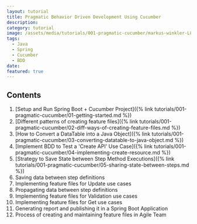 ```yaml
---
layout: tutorial
title: Pragmatic Behavior Driven Development Using Cucumber
description: 
category: tutorial
image: /assets/media/tutorials/001-pragmatic-cucumber/markus-winkler-L8GbxVUQ-f0-unsplash.jpg
tags:
  - Java
  - Spring
  - Cucumber
  - BDD
date:
featured: true
---
```


## Contents

1. [Setup and Run Spring Boot + Cucumber Project]({% link tutorials/001-pragmatic-cucumber/01-getting-started.md %})  
2. [Different patterns of creating feature files]({% link tutorials/001-pragmatic-cucumber/02-diff-ways-of-creating-feature-files.md %})  
3. [How to Convert a DataTable into a Java Object]({% link tutorials/001-pragmatic-cucumber/03-converting-datatable-to-java-object.md %})
4. [Implement BDD to Test a 'Create API' Use Case]({% link tutorials/001-pragmatic-cucumber/04-implementing-create-resource.md %})
5. [Strategy to Save State between Step Method Executions]({% link tutorials/001-pragmatic-cucumber/05-sharing-state-between-steps.md %})
4. Saving data between step definitions
5. Implementing feature files for Update use cases
6. Propagating data between step definitions
7. Implementing feature files for Validation use cases
8. Implementing feature files for Get use cases
9. Generating report and publishing it in a Spring Boot Application
10. Process of creating and maintaining feature files in Agile Team
